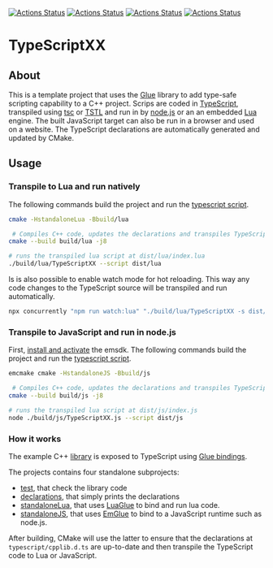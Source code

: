[![Actions Status](https://github.com/TheLartians/TypeScriptXX/workflows/Lua/badge.svg)](https://github.com/TheLartians/TypeScriptXX/actions)
[![Actions Status](https://github.com/TheLartians/TypeScriptXX/workflows/JavaScript/badge.svg)](https://github.com/TheLartians/TypeScriptXX/actions)
[![Actions Status](https://github.com/TheLartians/TypeScriptXX/workflows/Test/badge.svg)](https://github.com/TheLartians/TypeScriptXX/actions)
[![Actions Status](https://github.com/TheLartians/TypeScriptXX/workflows/Check%20style/badge.svg)](https://github.com/TheLartians/TypeScriptXX/actions)

# TypeScriptXX

## About

This is a template project that uses the [Glue](https://github.com/TheLartians/Glue) library to add type-safe scripting capability to a C++ project.
Scrips are coded in [TypeScript](https://www.typescriptlang.org), transpiled using [tsc](https://www.typescriptlang.org/docs/handbook/compiler-options.html) or [TSTL](https://typescripttolua.github.io) and run in by [node.js](https://nodejs.org) or an an embedded [Lua](https://www.lua.org) engine.
The built JavaScript target can also be run in a browser and used on a website.
The TypeScript declarations are automatically generated and updated by CMake. 

## Usage

### Transpile to Lua and run natively

The following commands build the project and run the [typescript script](typescript/index.ts).

```bash
cmake -HstandaloneLua -Bbuild/lua

 # Compiles C++ code, updates the declarations and transpiles TypeScript
cmake --build build/lua -j8

# runs the transpiled lua script at dist/lua/index.lua
./build/lua/TypeScriptXX --script dist/lua 
```

Is is also possible to enable watch mode for hot reloading.
This way any code changes to the TypeScript source will be transpiled and run automatically.

```bash
npx concurrently "npm run watch:lua" "./build/lua/TypeScriptXX -s dist/lua --watch"
```

### Transpile to JavaScript and run in node.js

First, [install and activate](https://emscripten.org/docs/getting_started/downloads.html) the emsdk.
The following commands build the project and run the [typescript script](typescript/index.ts).

```bash
emcmake cmake -HstandaloneJS -Bbuild/js

 # Compiles C++ code, updates the declarations and transpiles TypeScript
cmake --build build/js -j8

# runs the transpiled lua script at dist/js/index.js
node ./build/js/TypeScriptXX.js --script dist/js 
```

### How it works

The example C++ [library](include/greeter/greeter.h) is exposed to TypeScript using [Glue bindings](source/glue.cpp).

The projects contains four standalone subprojects:

- [test](test), that check the library code
- [declarations](declarations), that simply prints the declarations
- [standaloneLua](standaloneLua), that uses [LuaGlue](https://github.com/TheLartians/LuaGlue) to bind and run lua code.
- [standaloneJS](standaloneLua), that uses [EmGlue](https://github.com/TheLartians/EmGlue) to bind to a JavaScript runtime such as node.js.

After building, CMake will use the latter to ensure that the declarations at `typescript/cpplib.d.ts` are up-to-date and then transpile the TypeScript code to Lua or JavaScript.
